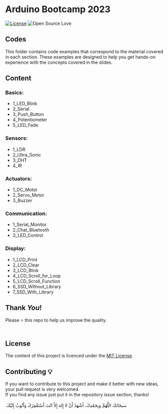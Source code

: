 # Arduino Bootcamp 2023
[![License](https://img.shields.io/badge/License-MIT-blue.svg)](LICENSE)
![Open Source Love](https://badges.frapsoft.com/os/v1/open-source.svg?v=102)


## Codes
This folder contains code examples that correspond to the material covered in each section. These examples are designed to help you get hands-on experience with the concepts covered in the slides.

## Content

### Basics: 
* 1_LED_Blink
* 2_Serial
* 3_Push_Button
* 4_Potentiometer
* 5_LED_Fade

### Sensors:
* 1_LDR
* 2_Ultra_Sonic
* 3_DHT
* 4_IR

### Actuators:
* 1_DC_Motor
* 2_Servo_Motor
* 3_Buzzer

### Communication:
* 1_Serial_Monitor
* 2_Chat_Bluetooth
* 3_LED_Control

### Display:
* 1_LCD_Print
* 2_LCD_Clear
* 3_LCD_Blink
* 4_LCD_Scroll_for_Loop
* 5_LCD_Scroll_Function
* 6_SSD_Without_Library
* 7_SSD_With_Library



## Thank _You_!
Please :star: this repo to help us improve the quality.
<br><br>


## License
The content of this project is licenced under the [MIT License](../LICENSE).

## Contributing 💡
If you want to contribute to this project and make it better with new ideas, your pull request is very welcomed.<br>
If you find any issue just put it in the repository issue section, thanks!<br><br>
.سبحَانَكَ اللَّهُمَّ وَبِحَمْدِكَ، أَشْهَدُ أَنْ لا إِلهَ إِلأَ انْتَ أَسْتَغْفِرُكَ وَأَتْوبُ إِلَيْكَ
